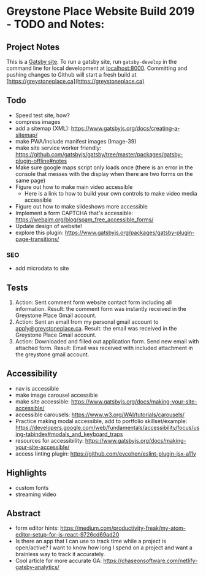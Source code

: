 
# Greystone Place Website Build 2019 - TODO and Notes:

## Project Notes
This is a [Gatsby site](https://www.gatsbyjs.org/).  To run a gatsby site, run `gatsby-develop` in the command line for local development at [localhost:8000](http://localhost:8000/).
Committing and pushing changes to Github will start a fresh build at [https://greystoneplace.ca](https://greystoneplace.ca)

## Todo
* Speed test site, how?
* compress images
* add a sitemap (XML): https://www.gatsbyjs.org/docs/creating-a-sitemap/
* make PWA/include manifest images (Image-39)
* make site service worker friendly: https://github.com/gatsbyjs/gatsby/tree/master/packages/gatsby-plugin-offline#notes
* Make sure google maps script only loads once (there is an error in the console that messes with the display when there are two forms on the same page)
* Figure out how to make main video accessible
    - Here is a link to how to build your own controls to make video media accessible
* Figure out how to make slideshows more accessible
* Implement a form CAPTCHA that's accessible: https://webaim.org/blog/spam_free_accessible_forms/
* Update design of website!
* explore this plugin: https://www.gatsbyjs.org/packages/gatsby-plugin-page-transitions/

### SEO
* add microdata to site

## Tests
1. Action: Sent comment form website contact form including all information. Result: the comment form was instantly received in the Greystone Place Gmail account.
2. Action: Sent an email from my personal gmail account to apply@greystoneplace.ca. Result: the email was received in the Greystone Place Gmail account.
3. Action: Downloaded and filled out application form. Send new email with attached form. Result: Email was received with included attachment in the greystone gmail account.

## Accessibility
* nav is accessible
* make image carousel accessible
* make site accessible: https://www.gatsbyjs.org/docs/making-your-site-accessible/
* accessible carousels: https://www.w3.org/WAI/tutorials/carousels/
* Practice making modal accessible, add to portfolio skillset/example: https://developers.google.com/web/fundamentals/accessibility/focus/using-tabindex#modals_and_keyboard_traps
* resources for accessibility: https://www.gatsbyjs.org/docs/making-your-site-accessible/
* access linting plugin: https://github.com/evcohen/eslint-plugin-jsx-a11y

## Highlights
- custom fonts
- streaming video

## Abstract
- form editor hints: https://medium.com/productivity-freak/my-atom-editor-setup-for-js-react-9726cd69ad20
- Is there an app that I can use to track time while a project is open/active? I want to know how long I spend on a project and want a brainless way to track it accurately.
- Cool article for more accurate GA: https://chaseonsoftware.com/netlify-gatsby-analytics/
